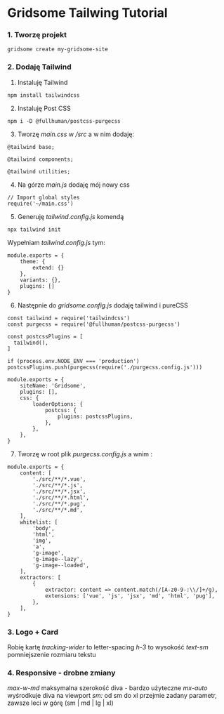 # Gridsome Tailwing Tutorial


### 1. Tworzę projekt
```
gridsome create my-gridsome-site
```


### 2. Dodaję Tailwind

1. Instaluję Tailwind
```
npm install tailwindcss
```

2. Instaluję Post CSS
```
npm i -D @fullhuman/postcss-purgecss
```

3. Tworzę *main.css* w */src* a w nim dodaję:
```
@tailwind base;

@tailwind components;

@tailwind utilities;
```

4. Na górze *main.js* dodaję mój nowy css
```
// Import global styles
require('~/main.css')
```

5. Generuję *tailwind.config.js* komendą
```
npx tailwind init
```
Wypełniam *tailwind.config.js* tym:
```
module.exports = {
    theme: {
        extend: {}
    },
    variants: {},
    plugins: []
}
```

6. Następnie do *gridsome.config.js* dodaję tailwind i pureCSS

```
const tailwind = require('tailwindcss')
const purgecss = require('@fullhuman/postcss-purgecss')

const postcssPlugins = [
  tailwind(),
]

if (process.env.NODE_ENV === 'production') postcssPlugins.push(purgecss(require('./purgecss.config.js')))

module.exports = {
    siteName: 'Gridsome',
    plugins: [],
    css: {
        loaderOptions: {
            postcss: {
                plugins: postcssPlugins,
            },
        },
    },
}
```

7. Tworzę w root plik *purgecss.config.js* a wnim :
```
module.exports = {
    content: [
        './src/**/*.vue',
        './src/**/*.js',
        './src/**/*.jsx',
        './src/**/*.html',
        './src/**/*.pug',
        './src/**/*.md',
    ],
    whitelist: [
        'body',
        'html',
        'img',
        'a',
        'g-image',
        'g-image--lazy',
        'g-image--loaded',
    ],
    extractors: [
        {
            extractor: content => content.match(/[A-z0-9-:\\/]+/g),
            extensions: ['vue', 'js', 'jsx', 'md', 'html', 'pug'],
        },
    ],
}
```


### 3. Logo + Card
Robię kartę
*tracking-wider* to letter-spacing
*h-3* to wysokość
*text-sm* pomniejszenie rozmiaru tekstu


### 4. Responsive - drobne zmiany
*max-w-md* maksymalna szerokość diva - bardzo użyteczne
*mx-auto*  wyśrodkuje diva na viewport
*sm:* od sm do xl przejmie zadany parametr, zawsze leci w górę (sm | md | lg | xl)
